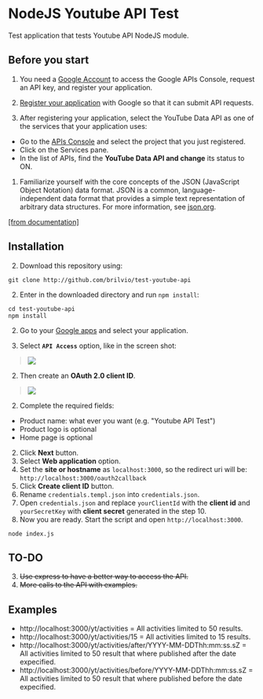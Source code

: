 # NodeJS Youtube API Test
Test application that tests Youtube API NodeJS module.

## Before you start

1. You need a [Google Account](https://www.google.com/accounts/NewAccount) to access the Google APIs Console, request an API key, and register your application.

1. [Register your application](https://developers.google.com/youtube/registering_an_application)  with Google so that it can submit API requests.

1. After registering your application, select the YouTube Data API as one of the services that your application uses:
 - Go to the [APIs Console](https://code.google.com/apis/console/) and select the project that you just registered.
 - Click on the Services pane.
 - In the list of APIs, find the **YouTube Data API and change** its status to ON.

1. Familiarize yourself with the core concepts of the JSON (JavaScript Object Notation) data format. JSON is a common, language-independent data format that
provides a simple text representation of arbitrary data structures. For more information, see [json.org](http://json.org/).

[[from documentation]](https://developers.google.com/youtube/v3/getting-started)

## Installation

2. Download this repository using:

 ```
 git clone http://github.com/brilvio/test-youtube-api
 ```

2. Enter in the downloaded directory and run `npm install`:

 ```
 cd test-youtube-api
 npm install
 ```

2. Go to your [Google apps](https://code.google.com/apis/console/b/0/) and select your application.

2. Select **`API Access`** option, like in the screen shot:

 >![](https://raw.github.com/brilvio/test-youtube-api/master/images/1.png)

2. Then create an **OAuth 2.0 client ID**.

 >![](https://raw.github.com/brilvio/test-youtube-api/master/images/2.png)

2. Complete the required fields:

 - Product name: what ever you want (e.g. "Youtube API Test")
 - Product logo is optional
 - Home page is optional

2. Click **Next** button.
2. Select **Web application** option.
2. Set the **site or hostname** as `localhost:3000`, so the redirect uri will be: `http://localhost:3000/oauth2callback`
2. Click **Create client ID** button.
1. Rename `credentials.templ.json` into `credentials.json`.
2. Open `credentials.json` and replace `yourClientId` with the **client id** and `yourSecretKey` with **client secret** generated in the step 10.
2. Now you are ready. Start the script and open `http://localhost:3000`.

 ```
 node index.js
 ```
## TO-DO

3. ~~Use express to have a better way to access the API.~~
3. ~~More calls to the API with examples.~~

## Examples
 - http://localhost:3000/yt/activities = All activities limited to 50 results.
 - http://localhost:3000/yt/activities/15 = All activities limited  to 15 results.
 - http://localhost:3000/yt/activities/after/YYYY-MM-DDThh:mm:ss.sZ = All activities limited to 50 result that where published after the date expecified.
 - http://localhost:3000/yt/activities/before/YYYY-MM-DDThh:mm:ss.sZ = All activities limited to 50 result that where published before the date expecified.
